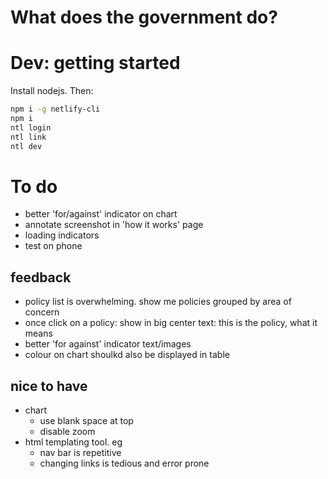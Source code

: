 # What does the government do?

# Dev: getting started
Install nodejs. Then:

```sh
npm i -g netlify-cli
npm i
ntl login
ntl link
ntl dev
```

# To do
- better 'for/against' indicator on chart
- annotate screenshot in 'how it works' page
- loading indicators
- test on phone
## feedback
- policy list is overwhelming. show me policies grouped by area of concern
- once click on a policy: show in big center text: this is the policy, what it means
- better 'for against' indicator text/images
- colour on chart shoulkd also be displayed in table
## nice to have
- chart
  - use blank space at top
  - disable zoom
- html templating tool. eg
  - nav bar is repetitive
  - changing links is tedious and error prone

